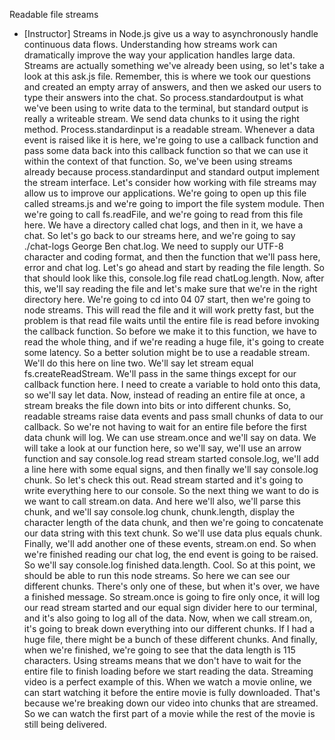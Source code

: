 Readable file streams
- [Instructor] Streams in Node.js give us a way to asynchronously handle continuous data flows. Understanding how streams work can dramatically improve the way your application handles large data. Streams are actually something we've already been using, so let's take a look at this ask.js file. Remember, this is where we took our questions and created an empty array of answers, and then we asked our users to type their answers into the chat. So process.standardoutput is what we've been using to write data to the terminal, but standard output is really a writeable stream. We send data chunks to it using the right method. Process.standardinput is a readable stream. Whenever a data event is raised like it is here, we're going to use a callback function and pass some data back into this callback function so that we can use it within the context of that function. So, we've been using streams already because process.standardinput and standard output implement the stream interface. Let's consider how working with file streams may allow us to improve our applications. We're going to open up this file called streams.js and we're going to import the file system module. Then we're going to call fs.readFile, and we're going to read from this file here. We have a directory called chat logs, and then in it, we have a chat. So let's go back to our streams here, and we're going to say ./chat-logs George Ben chat.log. We need to supply our UTF-8 character and coding format, and then the function that we'll pass here, error and chat log. Let's go ahead and start by reading the file length. So that should look like this, console.log file read chatLog.length. Now, after this, we'll say reading the file and let's make sure that we're in the right directory here. We're going to cd into 04 07 start, then we're going to node streams. This will read the file and it will work pretty fast, but the problem is that read file waits until the entire file is read before invoking the callback function. So before we make it to this function, we have to read the whole thing, and if we're reading a huge file, it's going to create some latency. So a better solution might be to use a readable stream. We'll do this here on line two. We'll say let stream equal fs.createReadStream. We'll pass in the same things except for our callback function here. I need to create a variable to hold onto this data, so we'll say let data. Now, instead of reading an entire file at once, a stream breaks the file down into bits or into different chunks. So, readable streams raise data events and pass small chunks of data to our callback. So we're not having to wait for an entire file before the first data chunk will log. We can use stream.once and we'll say on data. We will take a look at our function here, so we'll say, we'll use an arrow function and say console.log read stream started console.log, we'll add a line here with some equal signs, and then finally we'll say console.log chunk. So let's check this out. Read stream started and it's going to write everything here to our console. So the next thing we want to do is we want to call stream.on data. And here we'll also, we'll parse this chunk, and we'll say console.log chunk, chunk.length, display the character length of the data chunk, and then we're going to concatenate our data string with this text chunk. So we'll use data plus equals chunk. Finally, we'll add another one of these events, stream.on end. So when we're finished reading our chat log, the end event is going to be raised. So we'll say console.log finished data.length. Cool. So at this point, we should be able to run this node streams. So here we can see our different chunks. There's only one of these, but when it's over, we have a finished message. So stream.once is going to fire only once, it will log our read stream started and our equal sign divider here to our terminal, and it's also going to log all of the data. Now, when we call stream.on, it's going to break down everything into our different chunks. If I had a huge file, there might be a bunch of these different chunks. And finally, when we're finished, we're going to see that the data length is 115 characters. Using streams means that we don't have to wait for the entire file to finish loading before we start reading the data. Streaming video is a perfect example of this. When we watch a movie online, we can start watching it before the entire movie is fully downloaded. That's because we're breaking down our video into chunks that are streamed. So we can watch the first part of a movie while the rest of the movie is still being delivered.